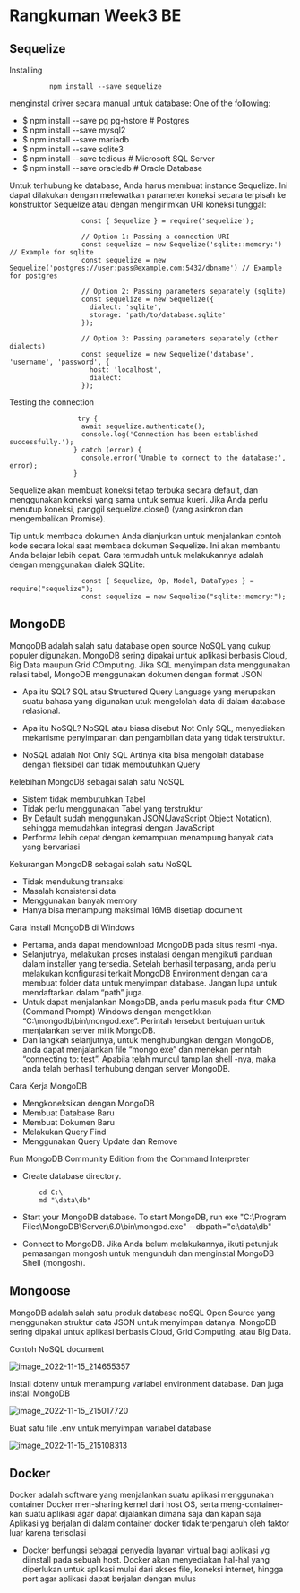 # **Rangkuman Week3 BE**
## Sequelize

Installing

              npm install --save sequelize
      
menginstal driver secara manual untuk database:
One of the following:
- $ npm install --save pg pg-hstore # Postgres
- $ npm install --save mysql2
- $ npm install --save mariadb
- $ npm install --save sqlite3
- $ npm install --save tedious # Microsoft SQL Server
- $ npm install --save oracledb # Oracle Database


Untuk terhubung ke database, Anda harus membuat instance Sequelize. Ini dapat dilakukan dengan melewatkan parameter koneksi secara terpisah ke konstruktor Sequelize atau dengan mengirimkan URI koneksi tunggal:

                      const { Sequelize } = require('sequelize');

                      // Option 1: Passing a connection URI
                      const sequelize = new Sequelize('sqlite::memory:') // Example for sqlite
                      const sequelize = new Sequelize('postgres://user:pass@example.com:5432/dbname') // Example for postgres

                      // Option 2: Passing parameters separately (sqlite)
                      const sequelize = new Sequelize({
                        dialect: 'sqlite',
                        storage: 'path/to/database.sqlite'
                      });

                      // Option 3: Passing parameters separately (other dialects)
                      const sequelize = new Sequelize('database', 'username', 'password', {
                        host: 'localhost',
                        dialect: 
                      });
                      
                      
Testing the connection

                     try {
                      await sequelize.authenticate();
                      console.log('Connection has been established successfully.');
                    } catch (error) {
                      console.error('Unable to connect to the database:', error);
                    }
                    
Sequelize akan membuat koneksi tetap terbuka secara default, dan menggunakan koneksi yang sama untuk semua kueri. Jika Anda perlu menutup koneksi, panggil sequelize.close() (yang asinkron dan mengembalikan Promise).

Tip untuk membaca dokumen
Anda dianjurkan untuk menjalankan contoh kode secara lokal saat membaca dokumen Sequelize. Ini akan membantu Anda belajar lebih cepat. Cara termudah untuk melakukannya adalah dengan menggunakan dialek SQLite:

                      const { Sequelize, Op, Model, DataTypes } = require("sequelize");
                      const sequelize = new Sequelize("sqlite::memory:");

## MongoDB

MongoDB adalah salah satu database open source NoSQL yang cukup populer digunakan. MongoDB sering dipakai untuk aplikasi berbasis Cloud, Big Data maupun Grid COmputing. Jika SQL menyimpan data menggunakan relasi tabel, MongoDB menggunakan dokumen dengan format JSON

- Apa itu SQL?
SQL atau Structured Query Language yang merupakan suatu bahasa yang digunakan utuk mengelolah data di dalam database relasional.

- Apa itu NoSQL?
NoSQL atau biasa disebut Not Only SQL, menyediakan mekanisme penyimpanan dan pengambilan data yang tidak terstruktur.

- NoSQL adalah Not Only SQL
Artinya kita bisa mengolah database dengan fleksibel dan tidak membutuhkan Query

 Kelebihan  MongoDB sebagai salah satu NoSQL
- Sistem tidak membutuhkan Tabel
- Tidak perlu menggunakan Tabel yang terstruktur
- By Default sudah menggunakan JSON(JavaScript Object Notation), sehingga memudahkan integrasi dengan JavaScript
- Performa lebih cepat dengan kemampuan menampung banyak data yang bervariasi

 Kekurangan MongoDB sebagai salah satu NoSQL
- Tidak mendukung transaksi
- Masalah konsistensi data
- Menggunakan banyak memory
- Hanya bisa menampung maksimal 16MB disetiap document


Cara Install MongoDB di Windows
- Pertama, anda dapat mendownload MongoDB pada situs resmi -nya.
- Selanjutnya, melakukan proses instalasi dengan mengikuti panduan dalam installer yang tersedia. Setelah berhasil terpasang, anda perlu melakukan konfigurasi terkait MongoDB Environment dengan cara membuat folder data untuk menyimpan database. Jangan lupa untuk mendaftarkan dalam “path” juga.
- Untuk dapat menjalankan MongoDB, anda perlu masuk pada fitur CMD (Command Prompt) Windows dengan mengetikkan “C:\mongodb\bin\mongod.exe”. Perintah tersebut bertujuan untuk menjalankan server milik MongoDB.
- Dan langkah selanjutnya, untuk menghubungkan dengan MongoDB, anda dapat menjalankan file “mongo.exe” dan menekan perintah “connecting to: test”. Apabila telah muncul tampilan shell -nya, maka anda telah berhasil terhubung dengan server MongoDB.

Cara Kerja MongoDB
- Mengkoneksikan dengan MongoDB
- Membuat Database Baru
- Membuat Dokumen Baru
- Melakukan Query Find
- Menggunakan Query Update dan Remove

Run MongoDB Community Edition from the Command Interpreter
- Create database directory.

          cd C:\
          md "\data\db"
        
 - Start your MongoDB database. To start MongoDB, run exe
         "C:\Program Files\MongoDB\Server\6.0\bin\mongod.exe" --dbpath="c:\data\db"
         
 - Connect to MongoDB.
 Jika Anda belum melakukannya, ikuti petunjuk pemasangan mongosh untuk mengunduh dan menginstal MongoDB Shell (mongosh).

## Mongoose

MongoDB adalah salah satu produk database noSQL Open Source yang menggunakan struktur data JSON untuk menyimpan datanya.
MongoDB sering dipakai untuk aplikasi berbasis Cloud, Grid Computing, atau Big Data.

Contoh NoSQL document

![image_2022-11-15_214655357](https://user-images.githubusercontent.com/80299731/201948866-9aad8995-1860-42b4-b172-d4adc3d28951.png)

Install dotenv untuk menampung variabel environment database. Dan juga install MongoDB

![image_2022-11-15_215017720](https://user-images.githubusercontent.com/80299731/201949688-23030737-e914-41fc-87c6-66279c54cd29.png)

Buat satu file .env untuk menyimpan variabel database

![image_2022-11-15_215108313](https://user-images.githubusercontent.com/80299731/201949873-69660e22-2424-48db-92ef-803795db3c1d.png)




## Docker

Docker adalah software yang menjalankan suatu aplikasi menggunakan container
Docker men-sharing kernel dari host OS, serta meng-container-kan suatu aplikasi agar dapat dijalankan dimana saja dan kapan saja 
Aplikasi yg berjalan di dalam container docker tidak terpengaruh oleh faktor luar karena terisolasi

- Docker berfungsi sebagai penyedia layanan virtual bagi aplikasi yg diinstall pada sebuah host. Docker akan menyediakan hal-hal yang diperlukan untuk aplikasi mulai dari akses file, koneksi internet, hingga port agar aplikasi dapat berjalan dengan mulus


